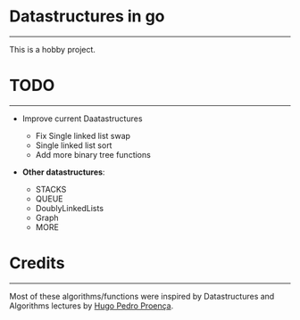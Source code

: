 # Datastructures in go
---
This is a hobby project.


# TODO
---
- Improve current Daatastructures
    - Fix Single linked list swap
    - Single linked list sort
    - Add more binary tree functions



- **Other datastructures**:
    - STACKS
    - QUEUE
    - DoublyLinkedLists
    - Graph
    - MORE



# Credits
---
Most of these algorithms/functions were inspired by Datastructures and Algorithms lectures by [Hugo Pedro Proença](https://www.di.ubi.pt/~hugomcp/).

	
